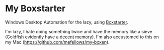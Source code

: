 My Boxstarter
=============
Windows Desktop Automation for the lazy, using [Boxstarter](http://boxstarter.org).

I'm lazy, I hate doing something twice and have the memory like a sieve (Goldfish evidently have a [decent memory](http://www.abc.net.au/news/2008-02-19/goldfish-three-second-memory-myth-busted/1046710)). I'm also accustomed to this on my Mac (https://github.com/mefellows/my-boxen).


